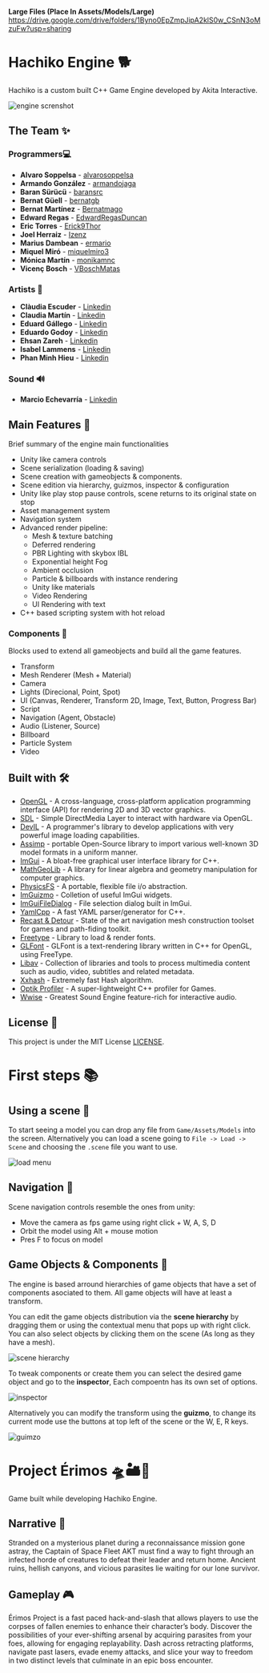 **Large Files (Place In Assets/Models/Large)** https://drive.google.com/drive/folders/1Byno0EpZmpJipA2klS0w_CSnN3oMzuFw?usp=sharing

# Hachiko Engine 🐕
Hachiko is a custom built C++ Game Engine developed by Akita Interactive.

![engine screnshot](Screenshots/example.PNG)

## The Team ✨
### Programmers💻
* **Alvaro Soppelsa** - [alvarosoppelsa](https://github.com/alvarosoppelsa)
* **Armando González** - [armandojaga](https://github.com/armandojaga)
* **Baran Sürücü** - [baransrc](https://github.com/baransrc)
* **Bernat Güell** - [bernatgb](https://github.com/bernatgb)
* **Bernat Martínez** - [Bernatmago](https://github.com/Bernatmago)
* **Edward Regas** - [EdwardRegasDuncan](https://github.com/EdwardRegasDuncan)
* **Eric Torres** - [Erick9Thor](https://github.com/Erick9Thor)
* **Joel Herraiz** - [Izenz](https://github.com/Izenz)
* **Marius Dambean** - [ermario](https://github.com/ermario)
* **Miquel Miró** - [miquelmiro3](https://github.com/miquelmiro3)
* **Mónica Martín** - [monikamnc](https://github.com/monikamnc)
* **Vicenç Bosch** - [VBoschMatas](https://github.com/VBoschMatas)

### Artists 🎨
* **Clàudia Escuder** - [Linkedin](https://www.linkedin.com/in/claudia-escuder-b78b661bb)
* **Claudia Martín** - [Linkedin](https://www.linkedin.com/in/claudia-martin-5848721b7)
* **Eduard Gállego** - [Linkedin](https://www.linkedin.com/in/eduardgallegorodriguez)
* **Eduardo Godoy** - [Linkedin](https://www.linkedin.com/in/eduardo-godoy-saavedra)
* **Ehsan Zareh** - [Linkedin](https://www.linkedin.com/in/ehsan-zareh-6497831b7)
* **Isabel Lammens** - [Linkedin](https://www.linkedin.com/in/isabel-lammens-516bba1bb)
* **Phan Minh Hieu** - [Linkedin](https://www.linkedin.com/in/hnguyen7596)

### Sound 🔊
* **Marcio Echevarría** - [Linkedin](https://www.linkedin.com/in/marcio-echeverria-39b08241)

## Main Features 🧪
Brief summary of the engine main functionalities
- Unity like camera controls
- Scene serialization (loading & saving)
- Scene creation with gameobjects & components.
- Scene edition via hierarchy, guizmos, inspector & configuration
- Unity like play stop pause controls, scene returns to its original state on stop
- Asset management system
- Navigation system
- Advanced render pipeline:
    - Mesh & texture batching
    - Deferred rendering
    - PBR Lighting with skybox IBL
    - Exponential height Fog
    - Ambient occlusion
    - Particle & billboards with instance rendering
    - Unity like materials
    - Video Rendering
    - UI Rendering with text
- C++ based scripting system with hot reload

### Components 🔬
Blocks used to extend all gameobjects and build all the game features.

- Transform
- Mesh Renderer (Mesh + Material)
- Camera
- Lights (Direcional, Point, Spot)
- UI (Canvas, Renderer, Transform 2D, Image, Text, Button, Progress Bar)
- Script
- Navigation (Agent, Obstacle)
- Audio (Listener, Source)
- Billboard
- Particle System
- Video

## Built with 🛠️

* [OpenGL](https://www.opengl.org//) - A cross-language, cross-platform application programming interface (API) for rendering 2D and 3D vector graphics.
* [SDL](https://www.libsdl.org/) - Simple DirectMedia Layer to interact with hardware via OpenGL.
* [DevIL](http://openil.sourceforge.net/about.php) - A programmer's library to develop applications with very powerful image loading capabilities.
* [Assimp](https://www.assimp.org/) - portable Open-Source library to import various well-known 3D model formats in a uniform manner.
* [ImGui](https://github.com/ocornut/imgui) - A bloat-free graphical user interface library for C++.
* [MathGeoLib](https://github.com/juj/MathGeoLib) - A library for linear algebra and geometry manipulation for computer graphics.
* [PhysicsFS](https://github.com/icculus/physfs) - A portable, flexible file i/o abstraction.
* [ImGuizmo](https://github.com/CedricGuillemet/ImGuizmo) - Colletion of useful ImGui widgets.
* [ImGuiFileDialog](https://github.com/aiekick/ImGuiFileDialog) - File selection dialog built in ImGui.
* [YamlCpp](https://github.com/jbeder/yaml-cpp) - A fast YAML parser/generator for C++.
* [Recast & Detour](https://github.com/recastnavigation/recastnavigation) - State of the art navigation mesh construction toolset for games and path-fiding toolkit.
* [Freetype](https://gitlab.freedesktop.org/freetype/freetype) - Library to load & render fonts.
* [GLFont](https://github.com/jtberglund/GLFont) - GLFont is a text-rendering library written in C++ for OpenGL, using FreeType.
* [Libav](https://github.com/libav/libav) - Collection of libraries and tools to process multimedia content such as audio, video, subtitles and related metadata.
* [Xxhash](https://github.com/Cyan4973/xxHash) - Extremely fast Hash algorithm.
* [Optik Profiler](https://github.com/bombomby/optick) - A super-lightweight C++ profiler for Games.
* [Wwise](https://www.audiokinetic.com) - Greatest Sound Engine feature-rich for interactive audio.

## License 📄
This project is under the MIT License [LICENSE](LICENSE).

# First steps 📚

## Using a scene 🌄
To start seeing a model you can drop any file from ```Game/Assets/Models``` into the screen. Alternatively you can load a scene going to ``` File -> Load -> Scene ``` and choosing the ```.scene``` file you want to use.

![load menu](Screenshots/load_menu.PNG)


## Navigation 🚀
Scene navigation controls resemble the ones from unity:
* Move the camera as fps game using right click + W, A, S, D
* Orbit the model using Alt + mouse motion
* Pres F to focus on model

## Game Objects & Components 🗿
The engine is based arround hierarchies of game objects that have a set of components asociated to them. All game objects will have at least a transform.

You can edit the game objects distribution via the **scene hierarchy** by dragging them or using the contextual menu that pops up with right click. You can also select objects by clicking them on the scene (As long as they have a mesh).

![scene hierarchy](Screenshots/hierarchy.PNG)

To tweak components or create them you can select the desired game object and go to the **inspector**, Each compoentn has its own set of options.

![inspector](Screenshots/inspector.PNG)

Alternatively you can modify the transform using the **guizmo**, to change its current mode use the buttons at top left of the scene or the W, E, R keys.

![guimzo](Screenshots/guizmo.PNG)

# Project Érimos 🛸🏜️💎
Game built while developing Hachiko Engine.

## Narrative 📜
Stranded on a mysterious planet during a reconnaissance mission gone astray, the Captain of Space Fleet AKT must find a way to fight through an infected horde of creatures to defeat their leader and return home. Ancient ruins, hellish canyons, and vicious parasites lie waiting for our lone survivor. 

## Gameplay 🎮
Érimos Project is a fast paced hack-and-slash that allows players to use the corpses of fallen enemies to enhance their character’s body. Discover the possibilities of your ever-shifting arsenal by acquiring parasites from your foes, allowing for engaging replayability. Dash across retracting platforms, navigate past lasers, evade enemy attacks, and slice your way to freedom in two distinct levels that culminate in an epic boss encounter. 



